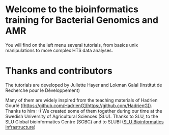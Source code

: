 # Welcome to the bioinformatics training for Bacterial Genomics and AMR

You will find on the left menu several tutorials, from basics unix manipulations to more complex HTS data analyses.


# Thanks and contributors

The tutorials are developed by Juliette Hayer and Lokman Galal (Institut de Recherche pour le Développement)

Many of them are widely inspired from the teaching materials of Hadrien Gourlé ([https://github.com/HadrienG](https://github.com/HadrienG)). Thanks to him :-)
We created some of them together during our time at the Swedish University of Agricultural Sciences (SLU). Thanks to SLU, to the SLU Global bioinformatics Centre (SGBC) and to SLUBI ([SLU Bioinformatics Infrastructure](https://www.slubi.se/))
